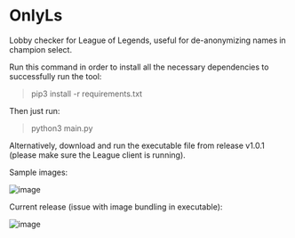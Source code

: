 # OnlyLs
Lobby checker for League of Legends, useful for de-anonymizing names in champion select. 

Run this command in order to install all the necessary dependencies to successfully run the tool:
>pip3 install -r requirements.txt

Then just run:
>python3 main.py

Alternatively, download and run the executable file from release v1.0.1 (please make sure the League client is running). 

Sample images: 

![image](https://user-images.githubusercontent.com/44990661/215898687-52a73269-98a3-42e2-b967-5ab269534e93.png)

Current release (issue with image bundling in executable): 

![image](https://user-images.githubusercontent.com/44990661/215898985-7498d22b-6973-4df6-ab0d-537627f62b99.png)
